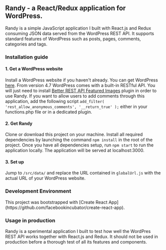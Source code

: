 <h2>Randy - a React/Redux application for WordPress.</h2>

Randy is a simple JavaScript application I built with React.js and Redux consuming JSON data served from the WordPress REST API. It supports standard features of WordPress such as posts, pages, comments, categories and tags.

<h3>Installation guide</h3>

<h4>1. Get a WordPress website</h4>
Install a WordPress website if you haven't already. You can get WordPress <a href="https://wordpress.org/" target="blank">here</a>. From version 4.7 WordPress comes with a built-in RESTful API. You will just need to install <a href="https://wordpress.org/plugins/better-rest-api-featured-images/" target="blank">Better REST API Featured Images</a> plugin in order to use Randy.
If you want to allow users to add comments through this application, add the following script <code>add_filter( 'rest_allow_anonymous_comments', '__return_true' );</code> either in your functions.php file or in a dedicated plugin.

<h4>2. Get Randy</h4>
Clone or download this project on your machine. Install all required dependencies by launching the command <code>npm install</code> in the root of the project. Once you have all dependencies setup, run <code>npm start</code> to run the application locally. The application will be served at localhost:3000.

<h4>3. Set up</h4>
Jump to <code>/src/data/</code> and replace the URL contained in <code>globalUrl.js</code> with the actual URL of your WordPress website.

<h3>Development Environment</h3>
This project was bootstrapped with [Create React App](https://github.com/facebookincubator/create-react-app).

<h3>Usage in production</h3>
Randy is a sperimental application I built to test how well the WordPres REST API works together with React.js and Redux. It should not be used in production before a thorough test of all its features and components.
